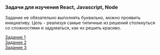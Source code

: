 ### Задачи для изучения React, Javascript, Node  
 
Задание не обязательно выполнять буквально, можно проявить инициативу. Цель - реализуя самые типичные из решений столкнуться со сложностями и задуматься, как их решить красиво.


[Задание 1](stage1/task.md)  
[Задание 2](stage2/task.md)  
[Задание 3](stage3/task.md)  
